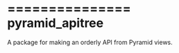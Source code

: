 ===============
pyramid_apitree
===============

A package for making an orderly API from Pyramid views.








